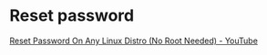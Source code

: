 # Reset password

[Reset Password On Any Linux Distro (No Root Needed) - YouTube](https://www.youtube.com/watch?v=fMeT0tSU5qE)